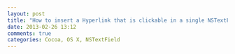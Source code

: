 ```yaml
---
layout: post
title: "How to insert a Hyperlink that is clickable in a single NSTextField"
date: 2013-02-26 13:12
comments: true
categories: Cocoa, OS X, NSTextField
---
```



